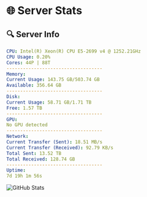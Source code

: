 # 🌐 Server Stats
## 🔍 Server Info
```yaml
CPU: Intel(R) Xeon(R) CPU E5-2699 v4 @ 1252.21GHz
CPU Usage: 0.20%
Cores: 44P | 88T
-----------------------------------
Memory:
Current Usage: 143.75 GB/503.74 GB
Available: 356.64 GB
-----------------------------------
Disk:
Current Usage: 58.71 GB/1.71 TB
Free: 1.57 TB
-----------------------------------
GPU:
No GPU detected
-----------------------------------
Network:
Current Transfer (Sent): 18.51 MB/s
Current Transfer (Received): 92.79 KB/s
Total Sent: 13.52 TB
Total Received: 128.74 GB
-----------------------------------
Uptime:
7d 19h 1m 56s
```
![GitHub Stats](https://img.shields.io/badge/Updated-2025-03-15_16:24:45-blue)